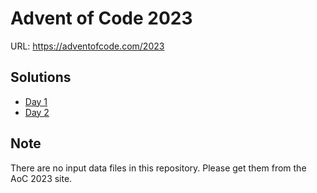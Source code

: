 # Advent of Code 2023

URL: https://adventofcode.com/2023

## Solutions

* [Day 1](./day_01/)
* [Day 2](./day_02/)

## Note

There are no input data files in this repository.
Please get them from the AoC 2023 site.
